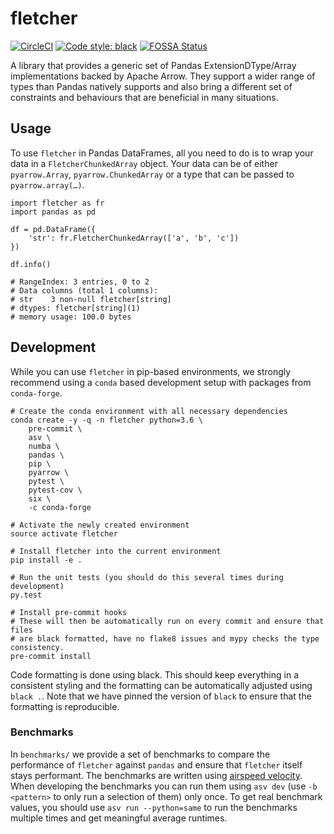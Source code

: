 # fletcher

[![CircleCI](https://circleci.com/gh/xhochy/fletcher/tree/master.svg?style=svg)](https://circleci.com/gh/xhochy/fletcher/tree/master)
[![Code style: black](https://img.shields.io/badge/code%20style-black-000000.svg)](https://github.com/ambv/black)
[![FOSSA Status](https://app.fossa.io/api/projects/git%2Bgithub.com%2Fxhochy%2Ffletcher.svg?type=shield)](https://app.fossa.io/projects/git%2Bgithub.com%2Fxhochy%2Ffletcher?ref=badge_shield)

A library that provides a generic set of Pandas ExtensionDType/Array
implementations backed by Apache Arrow. They support a wider range of types
than Pandas natively supports and also bring a different set of constraints and
behaviours that are beneficial in many situations.

## Usage

To use `fletcher` in Pandas DataFrames, all you need to do is to wrap your data
in a `FletcherChunkedArray` object. Your data can be of either `pyarrow.Array`,
`pyarrow.ChunkedArray` or a type that can be passed to `pyarrow.array(…)`.


```
import fletcher as fr
import pandas as pd

df = pd.DataFrame({
    'str': fr.FletcherChunkedArray(['a', 'b', 'c'])
})

df.info()

# RangeIndex: 3 entries, 0 to 2
# Data columns (total 1 columns):
# str    3 non-null fletcher[string]
# dtypes: fletcher[string](1)
# memory usage: 100.0 bytes
```

## Development

While you can use `fletcher` in pip-based environments, we strongly recommend
using a `conda` based development setup with packages from `conda-forge`.

```
# Create the conda environment with all necessary dependencies
conda create -y -q -n fletcher python=3.6 \
    pre-commit \
    asv \
    numba \
    pandas \
    pip \
    pyarrow \
    pytest \
    pytest-cov \
    six \
    -c conda-forge

# Activate the newly created environment
source activate fletcher

# Install fletcher into the current environment
pip install -e .

# Run the unit tests (you should do this several times during development)
py.test

# Install pre-commit hooks
# These will then be automatically run on every commit and ensure that files
# are black formatted, have no flake8 issues and mypy checks the type consistency.
pre-commit install
```

Code formatting is done using black. This should keep everything in a
consistent styling and the formatting can be automatically adjusted using
`black .`. Note that we have pinned the version of `black` to ensure that
the formatting is reproducible.

### Benchmarks

In `benchmarks/` we provide a set of benchmarks to compare the performance of
`fletcher` against `pandas` and ensure that `fletcher` itself stays performant.
The benchmarks are written using
[airspeed velocity](https://asv.readthedocs.io/en/stable/). When developing
the benchmarks you can run them using `asv dev` (use `-b <pattern>` to only
run a selection of them) only once. To get real benchmark values, you should
use `asv run --python=same` to run the benchmarks multiple times and get
meaningful average runtimes.

